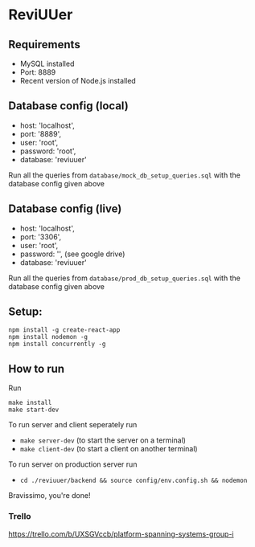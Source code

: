 # ReviUUer

## Requirements
- MySQL installed
- Port: 8889
- Recent version of Node.js installed

## Database config (local)
- host: 'localhost',
- port: '8889',
- user: 'root',
- password: 'root',
- database: 'reviuuer'

Run all the queries from ```database/mock_db_setup_queries.sql``` with the database config given above

## Database config (live)
- host: 'localhost',
- port: '3306',
- user: 'root',
- password: '', (see google drive)
- database: 'reviuuer'

Run all the queries from ```database/prod_db_setup_queries.sql``` with the database config given above

## Setup:
```
npm install -g create-react-app
npm install nodemon -g
npm install concurrently -g
```

## How to run
Run
```
make install
make start-dev
```

To run server and client seperately run
- `make server-dev` (to start the server on a terminal)
- `make client-dev` (to start a client on another terminal)

To run server on production server run
- `cd ./reviuuer/backend && source config/env.config.sh && nodemon`

Bravissimo, you're done!

### Trello
https://trello.com/b/UXSGVccb/platform-spanning-systems-group-i
